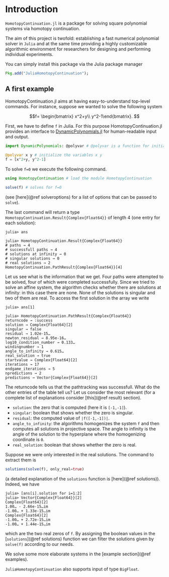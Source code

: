 # Introduction
`HomotopyContinuation.jl` is a package for solving square polynomial systems via homotopy continuation.

The aim of this project is twofold: establishing a fast numerical polynomial solver in `Julia` and at the same time providing a highly customizable algorithmic environment for researchers for designing and performing individual experiments.

You can simply install this package via the Julia package manager
```julia
Pkg.add("JuliaHomotopyContinuation");
```

## A first example
HomotopyContinuation.jl aims at having easy-to-understand top-level commands. For instance, suppose we wanted to solve the following system

```math
f= \begin{bmatrix} x^2+y\\ y^2-1\end{bmatrix}.  
```

First, we have to define ``f`` in Julia. For this purpose
HomotopyContinuation.jl provides an interface to [DynamicPolynomials.jl](https://github.com/JuliaAlgebra/DynamicPolynomials.jl) for human-readable input and output.

```julia
import DynamicPolynomials: @polyvar # @polyvar is a function for initializing variables.

@polyvar x y # initialize the variables x y
f = [x^2+y, y^2-1]
```

To solve  ``f=0`` we execute the following command.

```julia
using HomotopyContinuation # load the module HomotopyContinuation

solve(f) # solves for f=0
```

(see [here](@ref solveroptions) for a list of options that can be passed to `solve`).

The last command will return a type `HomotopyContinuation.Result{Complex{Float64}}` of length 4 (one entry for each solution):

```julia-repl
julia> ans

julia> HomotopyContinuation.Result{Complex{Float64}}
# paths → 4
# successfull paths → 4
# solutions at infinity → 0
# singular solutions → 0
# real solutions → 2
HomotopyContinuation.PathResult{Complex{Float64}}[4]
```

Let us see what is the information that we get. Four paths were attempted to be solved, four of which were completed successfully. Since we tried to solve an affine system, the algorithm checks whether there are solutions at infinity: in this case there are none. None of the solutions is singular and two of them are real. To access the first solution in the array we write

```julia-repl
julia> ans[1]

julia> HomotopyContinuation.PathResult{Complex{Float64}}
returncode → :success
solution → Complex{Float64}[2]
singular → false
residual → 1.02e-15…
newton_residual → 8.95e-16…
log10_condition_number → 0.133…
windingnumber → 1
angle_to_infinity → 0.615…
real_solution → true
startvalue → Complex{Float64}[2]
iterations → 17
endgame_iterations → 5
npredictions → 2
predictions → Vector{Complex{Float64}}[2]
```

The returncode tells us that the pathtracking was successfull. What do the other entries of the table tell us? Let us consider the most relevant  (for a complete list of explanations consider [this](@ref result) section).

- `solution`: the zero that is computed (here it is ``[-1,-1]``).
- `singular`: boolean that shows whether the zero is singular.
- `residual`: the computed value of ``|f([-1,-1])|``.
- `angle_to_infinity`: the algorithms homogenizes the system ``f`` and then computes all solutions in projective space. The angle to infinity is the angle of the solution to the hyperplane where the homogenizing coordinate is ``0``.
-  `real_solution`: boolean that shows whether the zero is real.

Suppose we were only interested in the real solutions. The command to extract them is

```julia
solutions(solve(f), only_real=true)
```
(a detailed explanation of the `solutions` function is [here](@ref solutions)). Indeed, we have

```julia-repl
julia> [ans[i].solution for i=1:2]
julia> Vector{Complex{Float64}}[2]
Complex{Float64}[2]
1.00… - 2.66e-15…im
-1.00… + 1.33e-15…im
Complex{Float64}[2]
-1.00… + 2.72e-15…im
-1.00… + 1.44e-15…im
```
which are the two real zeros of `f`. By assigning the boolean values in the [`solutions`](@ref solutions) function we can filter the solutions given by `solve(f)` according to our needs.

We solve some more elaborate systems in the [example section](@ref examples).

`JuliaHomotopyContinuation` also supports input of type `BigFloat`.
